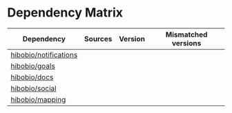 # Dependency Matrix

Dependency | Sources | Version | Mismatched versions
---------- | ------- | ------- | -------------------
[hibobio/notifications](https://github.com/hibobio/notifications.git) |  | []() | 
[hibobio/goals](https://github.com/hibobio/goals.git) |  | []() | 
[hibobio/docs](https://github.com/hibobio/docs.git) |  | []() | 
[hibobio/social](https://github.com/hibobio/social.git) |  | []() | 
[hibobio/mapping](https://github.com/hibobio/mapping.git) |  | []() | 
